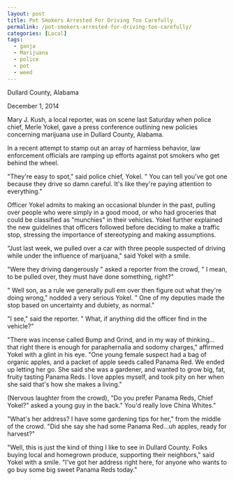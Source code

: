 ```yaml
---
layout: post
title: Pot Smokers Arrested For Driving Too Carefully
permalink: /pot-smokers-arrested-for-driving-too-carefully/
categories: [Local]
tags:
  - ganja
  - Marijuana
  - police
  - pot
  - weed
---
```

Dullard County, Alabama

December 1, 2014

Mary J. Kush, a local reporter, was on scene last Saturday when police chief, Merle Yokel, gave a press conference outlining new policies concerning marijuana use in Dullard County, Alabama.

In a recent attempt to stamp out an array of harmless behavior, law enforcement officials are ramping up efforts against pot smokers who get behind the wheel.

"They're easy to spot," said police chief, Yokel. " You can tell you've got one because they drive so damn careful. It's like they're paying attention to everything."

Officer Yokel admits to making an occasional blunder in the past, pulling over people who were simply in a good mood, or who had groceries that could be classified as "munchies" in their vehicles. Yokel further explained the new guidelines that officers followed before deciding to make a traffic stop, stressing the importance of stereotyping and making assumptions.

"Just last week, we pulled over a car with three people suspected of driving while under the influence of marijuana," said Yokel with a smile.

"Were they driving dangerously " asked a reporter from the crowd, " I mean, to be pulled over, they must have done something, right?"

" Well son, as a rule we generally pull em over then figure out what they're doing wrong," nodded a very serious Yokel. " One of my deputies made the stop based on uncertainty and dubiety, as normal."

"I see," said the reporter. " What, if anything did the officer find in the vehicle?"

"There was incense called Bump and Grind, and in my way of thinking... that right there is enough for paraphernalia and sodomy charges," affirmed Yokel with a glint in his eye. "One young female suspect had a bag of organic apples, and a packet of apple seeds called Panama Red. We ended up letting her go. She said she was a gardener, and wanted to grow big, fat, fruity tasting Panama Reds. I love apples myself, and took pity on her when she said that's how she makes a living."

(Nervous laughter from the crowd), "Do you prefer Panama Reds, Chief Yokel?" asked a young guy in the back." You'd really love China Whites."

"What's her address? I have some gardening tips for her," from the middle of the crowd. "Did she say she had some Panama Red...uh apples, ready for harvest?"

"Well, this is just the kind of thing I like to see in Dullard County. Folks buying local and homegrown produce, supporting their neighbors," said Yokel with a smile. "I've got her address right here, for anyone who wants to go buy some big sweet Panama Reds today."
